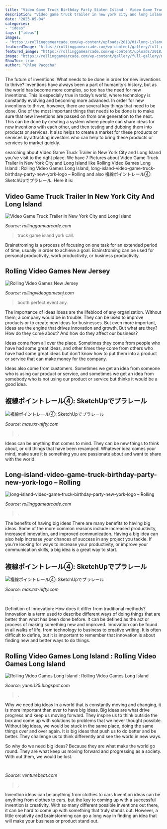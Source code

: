 ```yaml
---
title: "Video Game Truck Birthday Party Staten Island - Video Game Truck Trailer In New York City And Long Island"
description: "Video game truck trailer in new york city and long island"
date: "2023-05-04"
categories:
- "ideas"
tags: ["ideas"]
images:
- "https://rollinggamearcade.com/wp-content/uploads/2018/01/long-island-video-game-truck-birthday-party-new-york-logo-768x340.png"
featuredImage: "https://rollinggamearcade.com/wp-content/gallery/full-gallery/new-york-video-game-truck-in-long-island.jpg"
featured_image: "https://rollinggamearcade.com/wp-content/uploads/2018/01/long-island-video-game-truck-birthday-party-new-york-logo-768x340.png"
image: "https://rollinggamearcade.com/wp-content/gallery/full-gallery/new-york-video-game-truck-in-long-island.jpg"
ShowToc: true
author: "Chloe Pacocha"
---
```



The future of inventions: What needs to be done in order for new inventions to thrive?
Inventions have always been a part of humanity’s history, but as the world has become more complex, so too has the need for new inventions. This is especially true in today’s world, where technology is constantly evolving and becoming more advanced. In order for new inventions to thrive, however, there are several key things that need to be done. 
One of the most important things that needs to be done is to make sure that new inventions are passed on from one generation to the next. This can be done by creating a system where people can share ideas for new inventions with each other, and then testing and dubbing them into products or services. It also helps to create a market for these products or services by attracting investors who can help to bring these products or services to market quickly.

	

		
searching about Video Game Truck Trailer in New York City and Long Island you've visit to the right place. We have 7 Pictures about Video Game Truck Trailer in New York City and Long Island like Rolling Video Games Long Island : Rolling Video Games Long Island, long-island-video-game-truck-birthday-party-new-york-logo – Rolling and also 複線ポイントレール④: SketchUpでプラレール. Here it is:
		
    
## Video Game Truck Trailer In New York City And Long Island

<img loading=lazy src="https://rollinggamearcade.com/wp-content/gallery/full-gallery/new-york-video-game-truck-in-long-island.jpg" onerror="this.onerror=null;this.src='https://tse3.mm.bing.net/th?id=OIP.iFcElf5qXIDdMU07ueKf_wHaFe&amp;pid=15.1';" alt="Video Game Truck Trailer in New York City and Long Island">

_Source: rollinggamearcade.com_

>truck game island york call. 

	

Brainstroming is a process of focusing on one task for an extended period of time, usually in order to achieve a goal. Brainstroming can be used for personal productivity, work productivity, or business productivity.

    
## Rolling Video Games New Jersey

<img loading=lazy src="https://rollingvideogamesnj.com/images/Photobooth.jpg" onerror="this.onerror=null;this.src='https://tse2.mm.bing.net/th?id=OIP.OA2hRT05hbQ0XRypQQymMgHaDe&amp;pid=15.1';" alt="Rolling Video Games New Jersey">

_Source: rollingvideogamesnj.com_

>booth perfect event any. 

	

The importance of ideas
Ideas are the lifeblood of any organization. Without them, a company would be in trouble. They can be used to improve products or to create new ideas for businesses. But even more important, ideas are the engine that drives innovation and growth.
But what are they? How do they come about? And how do they affect our business?

Ideas come from all over the place. Sometimes they come from people who have had some great ideas, and other times they come from others who have had some great ideas but don't know how to put them into a product or service that can make money for the company.

Ideas also come from customers. Sometimes we get an idea from someone who is using our product or service, and sometimes we get an idea from somebody who is not using our product or service but thinks it would be a good idea.

    
## 複線ポイントレール④: SketchUpでプラレール

<img loading=lazy src="http://mas.txt-nifty.com/3d/images/2009/09/13/2009091308.jpg" onerror="this.onerror=null;this.src='https://tse2.mm.bing.net/th?id=OIP.h1QRcKefUZCLb-sJ9pRBAQHaEK&amp;pid=15.1';" alt="複線ポイントレール④: SketchUpでプラレール">

_Source: mas.txt-nifty.com_

>. 

	

Ideas can be anything that comes to mind. They can be new things to think about, or old things that have been revamped. Whatever idea comes your mind, make sure it is something you are passionate about and want to share with the world.

    
## Long-island-video-game-truck-birthday-party-new-york-logo – Rolling

<img loading=lazy src="https://rollinggamearcade.com/wp-content/uploads/2018/01/long-island-video-game-truck-birthday-party-new-york-logo-768x340.png" onerror="this.onerror=null;this.src='https://tse1.mm.bing.net/th?id=OIP.nJtgCZO_85KK31w3oSsm2QHaDR&amp;pid=15.1';" alt="long-island-video-game-truck-birthday-party-new-york-logo – Rolling">

_Source: rollinggamearcade.com_

>. 

	

The benefits of having big ideas
There are many benefits to having big ideas. Some of the more common reasons include increased productivity, increased innovation, and improved communication. Having a big idea can also help increase your chances of success in any project you tackle. If you're looking for ways to increase your productivity, or improve your communication skills, a big idea is a great way to start.

    
## 複線ポイントレール④: SketchUpでプラレール

<img loading=lazy src="http://mas.txt-nifty.com/3d/images/2009/09/13/2009091304.jpg" onerror="this.onerror=null;this.src='https://tse2.mm.bing.net/th?id=OIP.RTssF5TX5ie2QubeTUU0IQHaEK&amp;pid=15.1';" alt="複線ポイントレール④: SketchUpでプラレール">

_Source: mas.txt-nifty.com_

>. 

	

Definition of Innovation: How does it differ from traditional methods?
Innovation is a term used to describe different ways of doing things that are better than what has been done before. It can be defined as the act or process of making something new and improved. Innovation can be found in all walks of life, from technology to business to creative writing. It is often difficult to define, but it is important to remember that innovation is about finding new and better ways to do things.

    
## Rolling Video Games Long Island : Rolling Video Games Long Island

<img loading=lazy src="https://lh3.googleusercontent.com/proxy/gaBtDvcR6WGb6Xaq3sShKSxEfhzdN3NQJMtf5SG5TvhYUJ55jtACJ1rHbDF88JJJv2nKKO3JpguWQlan3KZXNshhj4LioOCb1M-sdxn8MmSci90egThN9LXzM6KHMCoZNZIIB6c_DM9uL8cS1-WtaCkSyjmzoBqVQl-9MNDug3uwEUC8XDF-bRMGNw=s0-d" onerror="this.onerror=null;this.src='https://tse2.mm.bing.net/th?id=OIP.aLDllugZw0eVMWG_H7pRdQHaCB&amp;pid=15.1';" alt="Rolling Video Games Long Island : Rolling Video Games Long Island">

_Source: yanni125.blogspot.com_

>. 

	

Why we need big ideas
In a world that is constantly moving and changing, it is more important than ever to have big ideas. Big ideas are what drive progress and keep us moving forward. They inspire us to think outside the box and come up with solutions to problems that we never thought possible.
Without big ideas, we would be stuck in the same place, doing the same things over and over again. It is big ideas that push us to do better and be better. They challenge us to think differently and see the world in new ways.

So why do we need big ideas? Because they are what make the world go round. They are what keep us moving forward and progressing as a society. With out them, we would be lost.

    
## 

<img loading=lazy src="https://venturebeat.com/wp-content/uploads/2018/07/60bcdZlw.png?w=800" onerror="this.onerror=null;this.src='https://tse2.mm.bing.net/th?id=OIP.SHYPp7Z1xUXxnQEYuoGexAHaEK&amp;pid=15.1';" alt="">

_Source: venturebeat.com_

>. 

	

Invention ideas can be anything from clothes to cars
Invention ideas can be anything from clothes to cars, but the key to coming up with a successful invention is creativity. With so many different possible inventions out there, it can be hard to come up with something that truly stands out. However, a little creativity and brainstorming can go a long way in finding an idea that will make your business or product stand out.


